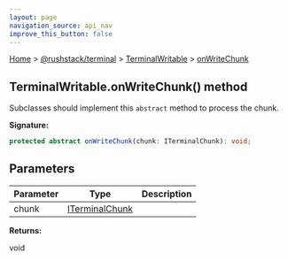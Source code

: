 ```yaml
---
layout: page
navigation_source: api_nav
improve_this_button: false
---
```



[Home](./index.md) &gt; [@rushstack/terminal](./terminal.md) &gt; [TerminalWritable](./terminal.terminalwritable.md) &gt; [onWriteChunk](./terminal.terminalwritable.onwritechunk.md)

## TerminalWritable.onWriteChunk() method

Subclasses should implement this `abstract` method to process the chunk.

<b>Signature:</b>

```typescript
protected abstract onWriteChunk(chunk: ITerminalChunk): void;
```

## Parameters

|  Parameter | Type | Description |
|  --- | --- | --- |
|  chunk | [ITerminalChunk](./terminal.iterminalchunk.md) |  |

<b>Returns:</b>

void
